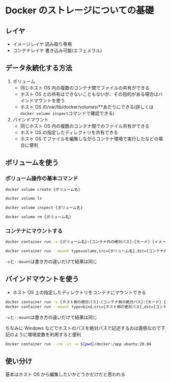 # Docker のストレージについての基礎

## レイヤ

- イメージレイヤ 読み取り専用
- コンテナレイヤ 書き込み可能(エフェメラル)

## データ永続化する方法

1. ボリューム
   - 同じホスト OS 内の複数のコンテナ間でファイルの共有ができる
   - ホスト OS との共有はできないこともないが、その目的がある場合はバインドマウントを使う
   - ホスト OS の/var/lib/docker/volumes/\*\*あたりにできる(詳しくは`docker volume inspect`コマンドで確認できる)
1. バインドマウント
   - 同じホスト OS 内の複数のコンテナ間でのファイル共有ができる
   - ホスト OS の指定したディレクトリを共有できる
   - ホスト OS でファイルを編集しながらコンテナ環境で実行したなどの場合に便利

## ボリュームを使う

### ボリューム操作の基本コマンド

```bash
docker volume create {ボリューム名}

docker volume ls

docker volume inspect {ボリューム名}

docker volume rm {ボリューム名}
```

### コンテナにマウントする

```bash
docker container run -v {ボリューム名}:{コンテナ内の絶対パス}:{モード} {イメージ名/ID}

docker container run --mount type=volume,src={ボリューム名},dst={コンテナ内の絶対パス} {イメージ名/ID}
```

`-v`と`--mount`は書き方の違いだけで結果は同じ

## バインドマウントを使う

- ホスト OS 上の指定したディレクトリをコンテナにマウントできる

```bash
docker container run -v {ホスト側の絶対パス}:{コンテナ側の絶対パス}:{モード} {イメージ名/ID}
docker container run --mount type=bind,src={ホスト側の絶対パス},dst={コンテナ側の絶対パス} {イメージ名/ID}
```

`-v`と`--mount`は書き方の違いだけで結果は同じ

ちなみに Windows などでホストのパスを絶対パスで記述するのは面倒なので下記のように環境変数を利用すると便利

```bash
docker container run --rm -it -v ${pwd}/docker:/app ubuntu:20.04
```

## 使い分け

基本はホスト OS から編集したいかどうかだけだと思われる
